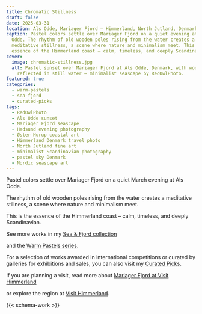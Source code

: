 ```yaml
---
title: Chromatic Stillness
draft: false
date: 2025-03-31
location: Als Odde, Mariager Fjord – Himmerland, North Jutland, Denmark
caption: Pastel colors settle over Mariager Fjord on a quiet evening at Als
  Odde. The rhythm of old wooden poles rising from the water creates a
  meditative stillness, a scene where nature and minimalism meet. This is the
  essence of the Himmerland coast – calm, timeless, and deeply Scandinavian.
cover:
  image: chromatic-stillness.jpg
  alt: Pastel sunset over Mariager Fjord at Als Odde, Denmark, with wooden poles
    reflected in still water – minimalist seascape by RedOwlPhoto.
featured: true
categories:
  - warm-pastels
  - sea-fjord
  - curated-picks
tags:
  - RedOwlPhoto
  - Als Odde sunset
  - Mariager Fjord seascape
  - Hadsund evening photography
  - Øster Hurup coastal art
  - Himmerland Denmark travel photo
  - North Jutland fine art
  - minimalist Scandinavian photography
  - pastel sky Denmark
  - Nordic seascape art
---
```

Pastel colors settle over Mariager Fjord on a quiet March evening at Als Odde.

The rhythm of old wooden poles rising from the water creates a meditative stillness, a scene where nature and minimalism meet.

This is the essence of the Himmerland coast – calm, timeless, and deeply Scandinavian.

See more works in my [Sea & Fjord collection](https://redowlphoto.dk/categories/sea-fjord/?utm_source=chatgpt.com)

and the [Warm Pastels series](https://redowlphoto.dk/categories/warm-pastels/?utm_source=chatgpt.com).

For a selection of works awarded in international competitions or curated by galleries for exhibitions and sales, you can also visit my [Curated Picks](https://redowlphoto.dk/categories/curated-picks/?utm_source=chatgpt.com).

If you are planning a visit, read more about [Mariager Fjord at Visit Himmerland](https://www.visithimmerland.dk/himmerland/planlaeg-din-tur/mariager-fjord-gdk1098491?utm_source=chatgpt.com)

or explore the region at [Visit Himmerland](https://www.visithimmerland.dk?utm_source=chatgpt.com).

<!--more-->  


{{< schema-work >}}
